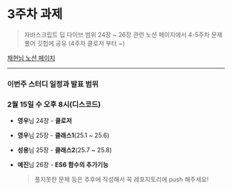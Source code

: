 # 3주차 과제

> 자바스크립트 딥 다이브 범위 24장 ~ 26장 관련 노션 페이지에서 4-5주차 문제 풀어 깃헙에 공유 (4주차 클로저 부터 ~)

[채현님 노션 페이지](https://mellow-midnight-fa8.notion.site/Plan-d33d1b5b6dfe4860a13902c88bf6eb28)

---

### 이번주 스터디 일정과 발표 범위

### 2월 15일 수 오후 8시(디스코드)

- **영우**님 24장 - **클로저**
- **영우**님 25장 - **클래스1**(25.1 ~ 25.6)
- **성용**님 25장 - **클래스2**(25.7 ~ 25.8)
- **예진**님 26장 - **ES6 함수의 추가기능**



  > 풀지못한 문제 등은 추후에 작성해서 꼭 레포지토리에 push 해주세요!